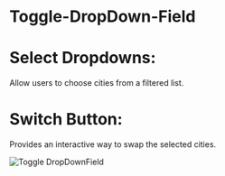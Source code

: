 # Toggle-DropDown-Field
# Select Dropdowns: 
Allow users to choose cities from a filtered list.
# Switch Button:
 Provides an interactive way to swap the selected cities.


![Toggle DropDownField](https://github.com/user-attachments/assets/6370e6fe-53ff-4c5b-a76a-0bb0830e8897)
